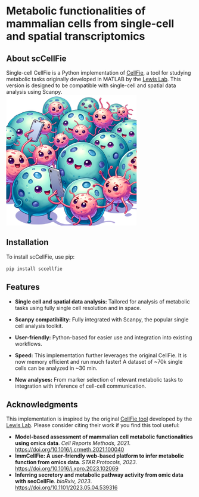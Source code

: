 # Metabolic functionalities of mammalian cells from single-cell and spatial transcriptomics

## About scCellFie
Single-cell CellFie is a Python implementation of [CellFie](https://github.com/LewisLabUCSD/CellFie), a tool for studying metabolic tasks 
originally developed in MATLAB by the [Lewis Lab](https://lewislab.ucsd.edu/). This version is designed to be 
compatible with single-cell and spatial data analysis using Scanpy.
<img src="./scCellFie-Logo.png" width="350" height="350" alt="Logo" style="margin-right: 10px;">


## Installation
To install scCellFie, use pip:

`pip install sccellfie`

## Features
- **Single cell and spatial data analysis:** Tailored for analysis of metabolic
tasks using fully single cell resolution and in space.

- **Scanpy compatibility:** Fully integrated with Scanpy, the popular single cell
analysis toolkit.

- **User-friendly:** Python-based for easier use and integration into existing workflows.

- **Speed:** This implementation further leverages the original CellFie. It is now memory
efficient and run much faster! A dataset of ~70k single cells can be analyzed in ~30 min.

- **New analyses:** From marker selection of relevant metabolic tasks to integration with
inference of cell-cell communication.

## Acknowledgments
This implementation is inspired by the original [CellFie tool](https://github.com/LewisLabUCSD/CellFie) developed by 
the [Lewis Lab](https://lewislab.ucsd.edu/). Please consider citing their work if you find this tool useful:

- **Model-based assessment of mammalian cell metabolic functionalities using omics data**.
*Cell Reports Methods, 2021*. https://doi.org/10.1016/j.crmeth.2021.100040
- **ImmCellFie: A user-friendly web-based platform to infer metabolic function from omics data**.
*STAR Protocols, 2023*. https://doi.org/10.1016/j.xpro.2023.102069
- **Inferring secretory and metabolic pathway activity from omic data with secCellFie**. 
*bioRxiv, 2023*. https://doi.org/10.1101/2023.05.04.539316